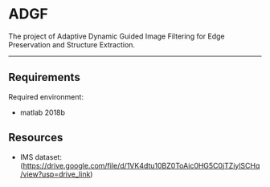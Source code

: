 # ADGF

The project of Adaptive Dynamic Guided Image Filtering for Edge Preservation and Structure Extraction.

---

## Requirements

Required environment:
- matlab 2018b


## Resources
- IMS dataset: (https://drive.google.com/file/d/1VK4dtu10BZ0ToAic0HG5C0jTZiylSCHq/view?usp=drive_link)

